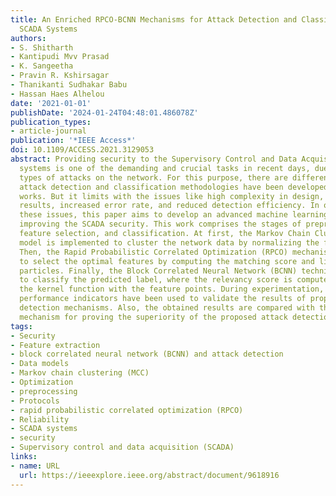 ```yaml
---
title: An Enriched RPCO-BCNN Mechanisms for Attack Detection and Classification in
  SCADA Systems
authors:
- S. Shitharth
- Kantipudi Mvv Prasad
- K. Sangeetha
- Pravin R. Kshirsagar
- Thanikanti Sudhakar Babu
- Hassan Haes Alhelou
date: '2021-01-01'
publishDate: '2024-01-24T04:48:01.486078Z'
publication_types:
- article-journal
publication: '*IEEE Access*'
doi: 10.1109/ACCESS.2021.3129053
abstract: Providing security to the Supervisory Control and Data Acquisition (SCADA)
  systems is one of the demanding and crucial tasks in recent days, due to the different
  types of attacks on the network. For this purpose, there are different types of
  attack detection and classification methodologies have been developed in the conventional
  works. But it limits with the issues like high complexity in design, misclassification
  results, increased error rate, and reduced detection efficiency. In order to solve
  these issues, this paper aims to develop an advanced machine learning models for
  improving the SCADA security. This work comprises the stages of preprocessing, clustering,
  feature selection, and classification. At first, the Markov Chain Clustering (MCC)
  model is implemented to cluster the network data by normalizing the feature values.
  Then, the Rapid Probabilistic Correlated Optimization (RPCO) mechanism is employed
  to select the optimal features by computing the matching score and likelihood of
  particles. Finally, the Block Correlated Neural Network (BCNN) technique is employed
  to classify the predicted label, where the relevancy score is computed by using
  the kernel function with the feature points. During experimentation, there are different
  performance indicators have been used to validate the results of proposed attack
  detection mechanisms. Also, the obtained results are compared with the RPCO-BCNN
  mechanism for proving the superiority of the proposed attack detection system.
tags:
- Security
- Feature extraction
- block correlated neural network (BCNN) and attack detection
- Data models
- Markov chain clustering (MCC)
- Optimization
- preprocessing
- Protocols
- rapid probabilistic correlated optimization (RPCO)
- Reliability
- SCADA systems
- security
- Supervisory control and data acquisition (SCADA)
links:
- name: URL
  url: https://ieeexplore.ieee.org/abstract/document/9618916
---
```

